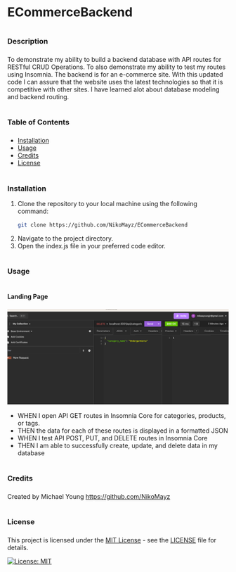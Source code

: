 
# ECommerceBackend

# <h3>Description<h3>

To demonstrate my ability to build a backend database with API routes for RESTful CRUD Operations. To also demonstrate my ability to test my routes using Insomnia. 
The backend is for an e-commerce site. With this updated code I can assure that the website uses the latest technologies so that it is competitive with other sites. 
I have learned alot about database modeling and backend routing. 

# <h3>Table of Contents<h3>

- [Installation](#installation)
- [Usage](#usage)
- [Credits](#credits)
- [License](#license)

# <h3>Installation

1. Clone the repository to your local machine using the following command:
   ```bash
   git clone https://github.com/NikoMayz/ECommerceBackend
   ```
2. Navigate to the project directory.
3. Open the index.js file in your preferred code editor.

# <h3>Usage<h3>

# <h4>Landing Page<h4>

![Image of Application](./images/Screenshot%202024-06-23%20at%206.36.37%20PM.png)

- WHEN I open API GET routes in Insomnia Core for categories, products, or tags.
- THEN the data for each of these routes is displayed in a formatted JSON
- WHEN I test API POST, PUT, and DELETE routes in Insomnia Core
- THEN I am able to successfully create, update, and delete data in my database





# <h3>Credits<h3>

Created by Michael Young
https://github.com/NikoMayz

# <h3>License<h3>

This project is licensed under the [MIT License](https://opensource.org/licenses/MIT) - see the [LICENSE](LICENSE) file for details.

[![License: MIT](https://img.shields.io/badge/License-MIT-yellow.svg)](https://opensource.org/licenses/MIT)
